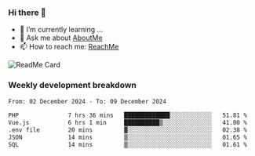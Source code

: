 ### Hi there 👋

- 🌱 I’m currently learning ...
- 💬 Ask me about [AboutMe](https://www.itzcy.com/about)
- 📫 How to reach me: [ReachMe](https://www.itzcy.com/about)

![ReadMe Card](https://github-readme-stats-ten-gilt.vercel.app/api?username=SuperChenYun&show_icons=true&title_color=fff&icon_color=79ff97&text_color=9f9f9f&bg_color=151515&hide_border=true)

### Weekly development breakdown
<!--START_SECTION:waka-->

```txt
From: 02 December 2024 - To: 09 December 2024

PHP              7 hrs 36 mins   █████████████░░░░░░░░░░░░   51.81 %
Vue.js           6 hrs 1 min     ██████████▒░░░░░░░░░░░░░░   41.00 %
.env file        20 mins         ▓░░░░░░░░░░░░░░░░░░░░░░░░   02.38 %
JSON             14 mins         ▒░░░░░░░░░░░░░░░░░░░░░░░░   01.65 %
SQL              14 mins         ▒░░░░░░░░░░░░░░░░░░░░░░░░   01.61 %
```

<!--END_SECTION:waka-->
